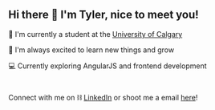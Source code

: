 ## Hi there 👋 I'm Tyler, nice to meet you!

🏫 I'm currently a student at the [University of Calgary](https://www.ucalgary.ca)

🌱 I'm always excited to learn new things and grow

💻 Currently exploring AngularJS and frontend development

#

Connect with me on ⛓️ [LinkedIn](https://linkedin.com/in/tylerwlam) or shoot me a email [here](mailto:tyler.lam1@ucalgary.ca)!

